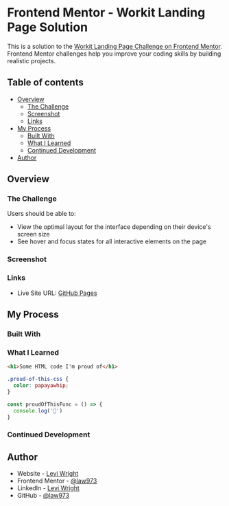 # Frontend Mentor - Workit Landing Page Solution

This is a solution to the [Workit Landing Page Challenge on Frontend Mentor](https://www.frontendmentor.io/challenges/workit-landing-page-2fYnyle5lu). Frontend Mentor challenges help you improve your coding skills by building realistic projects. 

## Table of contents

- [Overview](#overview)
  - [The Challenge](#the-challenge)
  - [Screenshot](#screenshot)
  - [Links](#links)
- [My Process](#my-process)
  - [Built With](#built-with)
  - [What I Learned](#what-i-learned)
  - [Continued Development](#continued-development)
- [Author](#author)

## Overview

### The Challenge

Users should be able to:

- View the optimal layout for the interface depending on their device's screen size
- See hover and focus states for all interactive elements on the page

### Screenshot

<!-- ![](./screenshot/screenshot.png) -->
<!-- ![](./screenshot/screenshot_tablet.png) -->
<!-- ![](./screenshot/screenshot_mobile.png) -->

### Links

<!-- - Solution URL: [Frontend Mentor]() -->
- Live Site URL: [GitHub Pages](https://law973.github.io/workit-landing-page/)

## My Process

### Built With

### What I Learned

```html
<h1>Some HTML code I'm proud of</h1>
```
```css
.proud-of-this-css {
  color: papayawhip;
}
```
```js
const proudOfThisFunc = () => {
  console.log('🎉')
}
```

### Continued Development

<!-- Something here -->

## Author

- Website - [Levi Wright](https://leviwright.netlify.app/)
- Frontend Mentor - [@law973](https://www.frontendmentor.io/profile/law973)
- LinkedIn - [Levi Wright](https://www.linkedin.com/in/levi-arthur-wright/)
- GitHub - [@law973](https://github.com/law973)